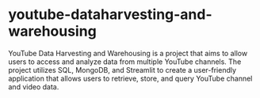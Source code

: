 # youtube-dataharvesting-and-warehousing
YouTube Data Harvesting and Warehousing is a project that aims to allow users to access and analyze data from multiple YouTube channels. The project utilizes SQL, MongoDB, and Streamlit to create a user-friendly application that allows users to retrieve, store, and query YouTube channel and video data.
